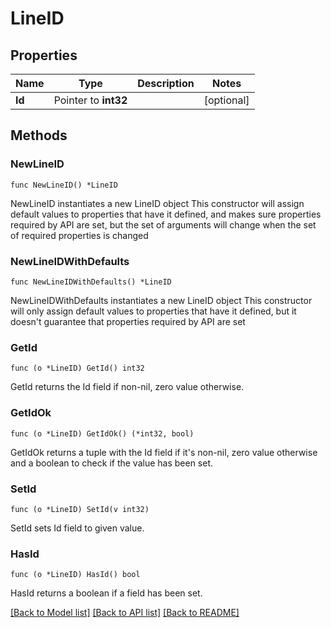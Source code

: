 # LineID

## Properties

Name | Type | Description | Notes
------------ | ------------- | ------------- | -------------
**Id** | Pointer to **int32** |  | [optional]

## Methods

### NewLineID

`func NewLineID() *LineID`

NewLineID instantiates a new LineID object
This constructor will assign default values to properties that have it defined,
and makes sure properties required by API are set, but the set of arguments
will change when the set of required properties is changed

### NewLineIDWithDefaults

`func NewLineIDWithDefaults() *LineID`

NewLineIDWithDefaults instantiates a new LineID object
This constructor will only assign default values to properties that have it defined,
but it doesn't guarantee that properties required by API are set

### GetId

`func (o *LineID) GetId() int32`

GetId returns the Id field if non-nil, zero value otherwise.

### GetIdOk

`func (o *LineID) GetIdOk() (*int32, bool)`

GetIdOk returns a tuple with the Id field if it's non-nil, zero value otherwise
and a boolean to check if the value has been set.

### SetId

`func (o *LineID) SetId(v int32)`

SetId sets Id field to given value.

### HasId

`func (o *LineID) HasId() bool`

HasId returns a boolean if a field has been set.

[[Back to Model list]](../README.md#documentation-for-models) [[Back to API list]](../README.md#documentation-for-api-endpoints) [[Back to README]](../README.md)
